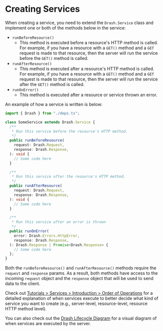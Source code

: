 # Creating Services

When creating a service, you need to extend the `Drash.Service` class and
implement one or both of the methods below in the service:

- `runBeforeResource()`
  - This method is executed before a resource's HTTP method is called. For
    example, if you have a resource with a `GET()` method and a `GET` request is
    made to that resource, then the server will run the service before the
    `GET()` method is called.
- `runAfterResource()`
  - This method is executed after a resource's HTTP method is called. For
    example, if you have a resource with a `GET()` method and a `GET` request is
    made to that resource, then the server will run the service after the
    `GET()` method is called.
- `runOnError()`
  - This method is executed after a resource or service thrown an error.

An example of how a service is written is below:

```typescript
import { Drash } from "./deps.ts";

class SomeService extends Drash.Service {
  /**
   * Run this service before the resource's HTTP method.
   */
  public runBeforeResource(
    request: Drash.Request,
    response: Drash.Response,
  ): void {
    // Some code here
  }

  /**
   * Run this service after the resource's HTTP method.
   */
  public runAfterResource(
    request: Drash.Request,
    response: Drash.Response,
  ): void {
    // Some code here
  }

  /**
   * Run this service after an error is thrown
   */
  public runOnError(
    error: Drash.Errors.HttpError,
    response: Drash.Response,
  ): Drash.Response | Promise<Drash.Response> {
    // Some code here
  };
}
```

Both the `runBeforeResource()` and `runAfterResource()` methods require the
`request` and `response` params. As a result, both methods have access to the
incoming `request` object and the `response` object that will be used to send
data to the client.

Check out
[Tutorials > Services > Introduction > Order of Operations](/drash/v2.x/tutorials/services/introduction#order-of-operations)
for a detailed explanation of when services execute to better decide what kind
of service you want to create (e.g., server-level, resource-level, resource HTTP
method level).

You can also check out the
[Drash Lifecycle Diagram](/drash/v2.x/getting-started/lifecycle-diagram) for a
visual diagram of when services are executed by the server.
